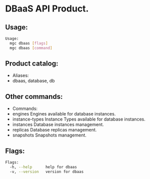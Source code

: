 # DBaaS API Product.

## Usage:
```bash
Usage:
  mgc dbaas [flags]
  mgc dbaas [command]
```

## Product catalog:
- Aliases:
- dbaas, database, db

## Other commands:
- Commands:
- engines        Engines available for database instances.
- instance-types Instance Types available for database instances.
- instances      Database instances management.
- replicas       Database replicas management.
- snapshots      Snapshots management.

## Flags:
```bash
Flags:
  -h, --help      help for dbaas
  -v, --version   version for dbaas
```

